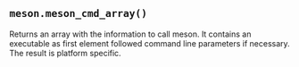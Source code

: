 ## `meson.meson_cmd_array()`

Returns an array with the information to call meson.
It contains an executable as first element followed command line parameters if necessary.
The result is platform specific.
